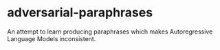 # adversarial-paraphrases
An attempt to learn producing paraphrases which makes Autoregressive Language Models inconsistent.
